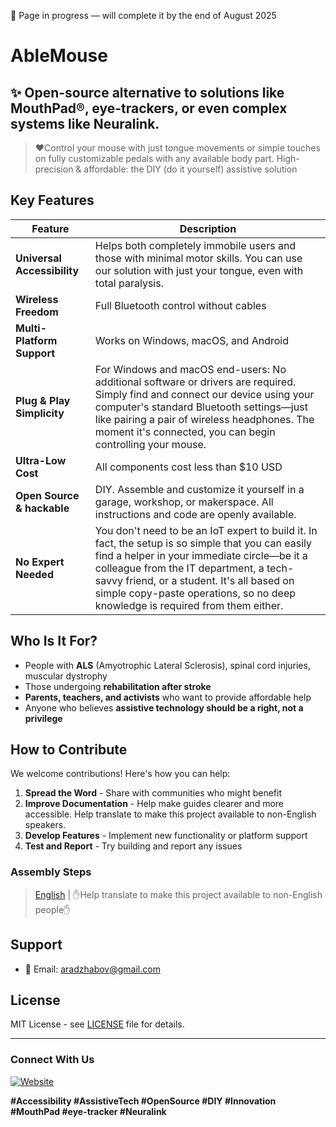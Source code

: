 🚧 Page in progress — will complete it by the end of August 2025

# AbleMouse

## ✨ Open-source alternative to solutions like **MouthPad®**, **eye-trackers**, or even complex systems like **Neuralink**.
> ❤️Control your mouse with just tongue movements or simple touches on fully customizable pedals with any available body part.
High-precision & affordable: the DIY (do it yourself) assistive solution


## Key Features

| Feature | Description |
|---------|-------------|
| **Universal Accessibility** | Helps both completely immobile users and those with minimal motor skills. You can use our solution with just your tongue, even with total paralysis. |
| **Wireless Freedom** | Full Bluetooth control without cables |
| **Multi-Platform Support** | Works on Windows, macOS, and Android |
| **Plug & Play Simplicity** | For Windows and macOS end-users: No additional software or drivers are required. Simply find and connect our device using your computer's standard Bluetooth settings—just like pairing a pair of wireless headphones. The moment it's connected, you can begin controlling your mouse.
| **Ultra-Low Cost** | All components cost less than $10 USD |
| **Open Source & hackable** | DIY. Assemble and customize it yourself in a garage, workshop, or makerspace. All instructions and code are openly available.
| **No Expert Needed** | You don't need to be an IoT expert to build it. In fact, the setup is so simple that you can easily find a helper in your immediate circle—be it a colleague from the IT department, a tech-savvy friend, or a student. It's all based on simple copy-paste operations, so no deep knowledge is required from them either.

## Who Is It For?

- People with **ALS** (Amyotrophic Lateral Sclerosis), spinal cord injuries, muscular dystrophy
- Those undergoing **rehabilitation after stroke**
- **Parents, teachers, and activists** who want to provide affordable help
- Anyone who believes **assistive technology should be a right, not a privilege**

## How to Contribute

We welcome contributions! Here's how you can help:

1. **Spread the Word** - Share with communities who might benefit
2. **Improve Documentation** - Help make guides clearer and more accessible. Help translate to make this project available to non-English speakers.
3. **Develop Features** - Implement new functionality or platform support
4. **Test and Report** - Try building and report any issues

### Assembly Steps
> [English](docs/en/assemble-guide.md) | ✋Help translate to make this project available to non-English people✋

## Support
- 📧 Email: aradzhabov@gmail.com

## License

MIT License - see [LICENSE](LICENSE) file for details.

---

### Connect With Us

[![Website](https://img.shields.io/badge/Website-Learn%20More-green)](https://aradzhabov.github.io/gagarin_data_labs/)

**#Accessibility #AssistiveTech #OpenSource #DIY #Innovation #MouthPad #eye-tracker #Neuralink**
